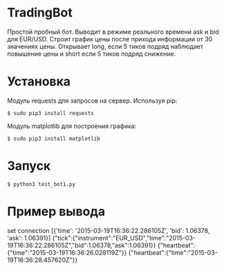 # TradingBot

Простой пробный бот. Выводит в режиме реального времени ask и bid для EUR/USD. 
Строит график цены после прихода информации от 30 значениях цены. 
Открывает long, если 5 тиков подряд наблюдает повышение цены и short если 5 тиков
подряд снижение.

# Установка

Модуль requests для запросов на сервер. Используя pip:

    $ sudo pip3 install requests

Модуль matplotlib для построения графика:

    $ sudo pip3 install matplotlib

# Запуск

    $ python3 test_bot1.py
    
# Пример вывода 

set connection
[{'time': '2015-03-19T16:36:22.286105Z', 'bid': 1.06378, 'ask': 1.06391}]
{"tick":{"instrument":"EUR_USD","time":"2015-03-19T16:36:22.286105Z","bid":1.06378,"ask":1.06391}}
{"heartbeat":{"time":"2015-03-19T16:36:26.028119Z"}}
{"heartbeat":{"time":"2015-03-19T16:36:28.457620Z"}}
